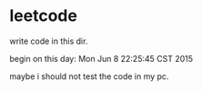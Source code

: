 leetcode
========
write code in this dir.

begin on this day: Mon Jun  8 22:25:45 CST 2015

maybe i should not test the code in my pc.


